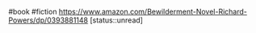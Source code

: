 #book #fiction
https://www.amazon.com/Bewilderment-Novel-Richard-Powers/dp/0393881148
[status::unread]